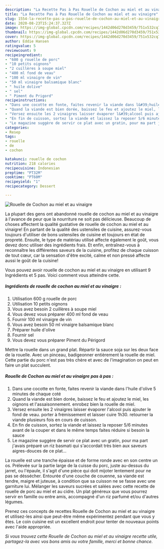 ```yaml
---
description: "La Recette Pas à Pas Rouelle de Cochon au miel et au vinaigre"
title: "La Recette Pas à Pas Rouelle de Cochon au miel et au vinaigre"
slug: 1554-la-recette-pas-a-pas-rouelle-de-cochon-au-miel-et-au-vinaigre
date: 2020-08-23T15:24:37.327Z
image: https://img-global.cpcdn.com/recipes/1442d06d270d3459/751x532cq70/rouelle-de-cochon-au-miel-et-au-vinaigre-photo-principale-de-la-recette.jpg
thumbnail: https://img-global.cpcdn.com/recipes/1442d06d270d3459/751x532cq70/rouelle-de-cochon-au-miel-et-au-vinaigre-photo-principale-de-la-recette.jpg
cover: https://img-global.cpcdn.com/recipes/1442d06d270d3459/751x532cq70/rouelle-de-cochon-au-miel-et-au-vinaigre-photo-principale-de-la-recette.jpg
author: Eddie Hansen
ratingvalue: 5
reviewcount: 9
recipeingredient:
- "600 g rouelle de porc"
- "10 petits oignons"
- "2 cuillères à soupe miel"
- "400 ml fond de veau"
- "100 ml vinaigre de vin"
- "50 ml vinaigre balsamique blanc"
- " huile dolive"
- " sel"
- " Piment du Prigord"
recipeinstructions:
- "Dans une cocotte en fonte, faites revenir la viande dans l&#39;huile d&#39;olive 5 minutes de chaque coté"
- "Quand la viande est bien dorée, baissez le feu et ajoutez le miel, les oignons et l&#39;assaisonnement. enrobez bien la rouelle de miel."
- "Versez ensuite les 2 vinaigres laisser évaporer l&#39;alcool puis ajouter le fond de veau. porter à frémissement et laisser cuire 1h30. retourner la viande plusieurs fois en cours de cuisson."
- "En fin de cuisson, sortez la viande et laissez la reposer 5/6 minutes avant de la couper et dans le même temps faites réduire si besoin la sauce"
- "Le magazine suggère de servir ce plat avec un gratin, pour ma part j&#39;avais préparé un riz basmati qui s&#39;accordait très bien aux saveurs aigres-douces de ce plat..."
categories:
- Resep
tags:
- rouelle
- de
- cochon

katakunci: rouelle de cochon 
nutrition: 218 calories
recipecuisine: Indonesian
preptime: "PT32M"
cooktime: "PT60M"
recipeyield: "1"
recipecategory: Dessert

---
```



![Rouelle de Cochon au miel et au vinaigre](https://img-global.cpcdn.com/recipes/1442d06d270d3459/751x532cq70/rouelle-de-cochon-au-miel-et-au-vinaigre-photo-principale-de-la-recette.jpg)

La plupart des gens ont abandonné rouelle de cochon au miel et au vinaigre à l'avance de peur que la nourriture ne soit pas délicieuse. Beaucoup de choses affectent la qualité gustative de rouelle de cochon au miel et au vinaigre! En partant de la qualité des ustensiles de cuisine, assurez-vous toujours d'utiliser de bons ustensiles de cuisine et toujours en état de propreté. Ensuite, le type de matériau utilisé affecte également le goût, vous devez donc utiliser des ingrédients frais. Et enfin, entraînez-vous à reconnaître les différentes saveurs de la cuisine, profitez de chaque cuisson de tout cœur, car la sensation d'être excité, calme et non pressé affecte aussi le goût de la cuisine!

<!--inarticleads1-->

Vous pouvez avoir rouelle de cochon au miel et au vinaigre en utilisant 9 Ingrédients et 5 pas. Voici comment vous atteindre cette.

##### Ingrédients de rouelle de cochon au miel et au vinaigre :

1. Utilisation 600 g rouelle de porc
1. Utilisation 10 petits oignons
1. Vous avez besoin 2 cuillères à soupe miel
1. Vous devez vous préparer 400 ml fond de veau
1. Fournir 100 ml vinaigre de vin
1. Vous avez besoin 50 ml vinaigre balsamique blanc
1. Préparer  huile d&#39;olive
1. Fournir  sel
1. Vous devez vous préparer  Piment du Périgord


Mettre la rouelle dans un grand plat. Répartir la sauce soja sur les deux face de la rouelle. Avec un pinceau, badigeonner entièrement la rouelle de miel. Cette partie du porc n&#39;est pas très chère et avec de l&#39;imagination on peut en faire un plat succulent. 

<!--inarticleads2-->

##### Rouelle de Cochon au miel et au vinaigre pas à pas :

1. Dans une cocotte en fonte, faites revenir la viande dans l&#39;huile d&#39;olive 5 minutes de chaque coté
1. Quand la viande est bien dorée, baissez le feu et ajoutez le miel, les oignons et l&#39;assaisonnement. enrobez bien la rouelle de miel.
1. Versez ensuite les 2 vinaigres laisser évaporer l&#39;alcool puis ajouter le fond de veau. porter à frémissement et laisser cuire 1h30. retourner la viande plusieurs fois en cours de cuisson.
1. En fin de cuisson, sortez la viande et laissez la reposer 5/6 minutes avant de la couper et dans le même temps faites réduire si besoin la sauce
1. Le magazine suggère de servir ce plat avec un gratin, pour ma part j&#39;avais préparé un riz basmati qui s&#39;accordait très bien aux saveurs aigres-douces de ce plat...


La rouelle est une tranche épaisse et de forme ronde avec en son centre un os. Prélevée sur la partie large de la cuisse du porc, juste au-dessus du jarret, ou l&#39;épaule, il s&#39;agit d&#39;une pièce qui doit mijoter lentement pour ne pas se déssécher. Entourée d&#39;une couche de couenne, sa viande est tendre, maigre et juteuse, à condition que sa cuisson ne se fasse avec une garniture lui. Mélanger les saveurs sucrées et salées avec cette recette de rouelle de porc au miel et au cidre. Un plat généreux que vous pourrez servir en famille ou entre amis, accompagné d&#39;un riz parfumé et/ou d&#39;autres légumes. 

<!--inarticleads1-->

<p>
Prenez ces concepts de recettes Rouelle de Cochon au miel et au vinaigre et utilisez-les ainsi que peut-être même expérimentez pendant que vous y êtes. Le coin cuisine est un excellent endroit pour tenter de nouveaux points avec l'aide appropriée.
</p>

<p>
<i>Si vous trouvez cette Rouelle de Cochon au miel et au vinaigre recette utile, partagez-la avec vos bons amis ou votre famille, merci et bonne chance.</i>
</p>
